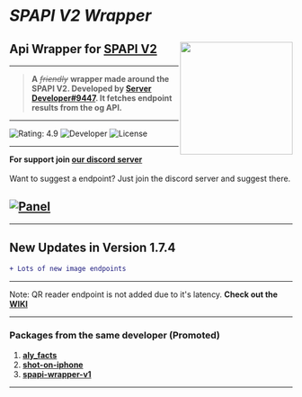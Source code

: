 # ***SPAPI V2 Wrapper***
## **Api Wrapper for [SPAPI V2]**<img src="https://cdn.glitch.me/2a4d780f-b9e8-4739-9886-831c1d5fcdb0%2FPicture1.png?v=1633772049771" height="200" width="200" align="right" />
---
> **A** *~~friendly~~* **wrapper made around the SPAPI V2. Developed by [Server Developer#9447]. It fetches endpoint results from the og API.**
---
![Rating: 4.9]
![Developer]
![License]

---
**For support join [our discord server]**<br>
<br>
Want to suggest a endpoint? Just join the discord server and suggest there.<br>

## [![Panel](https://1288042104-files.gitbook.io/~/files/v0/b/gitbook-x-prod.appspot.com/o/spaces%2FpihcoO66xBcW3gEC7GCo%2Fuploads%2F4k7Gy86ZgmCNyqi4ogXr%2Fbanner%20api.png?alt=media&token=0da64d2c-78ec-411e-b9ee-e11ba06cfadf)](https://client.spapi.ga)

---
## New Updates in Version 1.7.4
```diff
+ Lots of new image endpoints
```

---
Note: QR reader endpoint is not added due to it's latency.
**Check out the [WIKI]**

---
### Packages from the same developer (Promoted)
1. **[aly_facts]**
2. **[shot-on-iphone]**
4. **[spapi-wrapper-v1](https://npmjs.com/spapi-wrapper)**
---

[SPAPI V2]: https://apiv2.spapi.ga
[License]: https://img.shields.io/badge/License-MIT-blue
[Developer]: https://img.shields.io/badge/Developer-Server%20Developer%239447-yellow
[Rating: 4.9]: https://img.shields.io/badge/Rating-4.9-brightgreen
[WIKI]: https://wiki2.spapiwiki.ga
[our discord server]: https://discord.gg/VqA92g8
[Server Developer#9447]: https://duck.is-a.dev
[aly_facts]: https://www.npmjs.com/package/aly_facts
[shot-on-iphone]: https://www.npmjs.com/package/shot-on-iphone